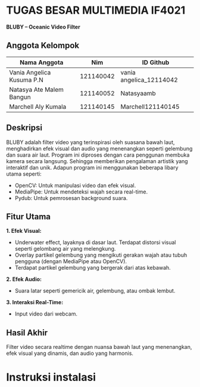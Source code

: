 # TUGAS BESAR MULTIMEDIA IF4021
**BLUBY – Oceanic Video Filter** 

## Anggota Kelompok 
|         Nama Anggota      |    Nim    |         ID Github       |
|---------------------------|-----------|------------------------ |
| Vania Angelica Kusuma P.N | 121140042 | vania angelica_12114042 |
| Natasya Ate Malem Bangun  | 121140052 | Natasyaamb              |
| Marchell Aly Kumala       | 121140145 | Marchell121140145       |

## Deskripsi
BLUBY adalah filter video yang terinspirasi oleh suasana bawah laut, menghadirkan efek visual dan audio yang menenangkan seperti gelembung dan suara air laut. Program ini diproses dengan cara penggunan membuka kamera secara langsung. Sehingga memberikan pengalaman artistik yang interaktif dan unik. Adapun program ini menggunakan beberapa libary utama seperti:
- OpenCV: Untuk manipulasi video dan efek visual.
- MediaPipe: Untuk mendeteksi wajah secara real-time.
- Pydub: Untuk pemrosesan background suara.

## Fitur Utama 
**1. Efek Visual:**
- Underwater effect, layaknya di dasar laut. Terdapat distorsi visual seperti gelombang air yang melengkung. 
- Overlay partikel gelembung yang mengikuti gerakan wajah atau tubuh pengguna (dengan MediaPipe atau OpenCV).
- Terdapat partikel gelembung yang bergerak dari atas kebawah.

**2. Efek Audio:**
- Suara latar seperti gemericik air, gelembung, atau ombak lembut.

**3. Interaksi Real-Time:**
- Input video dari webcam. 

## Hasil Akhir
Filter video secara realtime dengan nuansa bawah laut yang menenangkan, efek visual yang dinamis, dan audio yang harmonis.

# Instruksi instalasi




